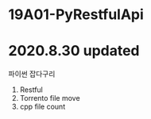 # 19A01-PyRestfulApi 
# 2020.8.30 updated
파이썬 잡다구리
1) Restful
2) Torrento file move
3) cpp file count
